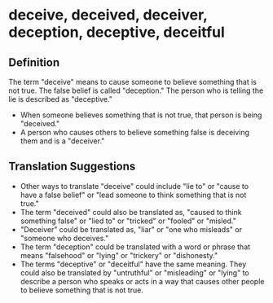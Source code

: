 # deceive, deceived, deceiver, deception, deceptive, deceitful

## Definition

The term "deceive" means to cause someone to believe something that is not true.  The false belief is called "deception." The person who is telling the lie is described as "deceptive."

* When someone believes something that is not true, that person is being "deceived."
* A person who causes others to believe something false is deceiving them and is a "deceiver."


## Translation Suggestions



* Other ways to translate "deceive" could include "lie to" or "cause to have a false belief" or "lead someone to think something that is not true."
* The term "deceived" could also be translated as, "caused to think something false" or "lied to" or "tricked" or "fooled" or "misled."
* "Deceiver" could be translated as, "liar" or "one who misleads"  or "someone who deceives."
* The term "deception" could be translated with a word or phrase that means "falsehood" or  "lying" or "trickery" or "dishonesty."
* The terms "deceptive" or "deceitful" have the same meaning. They could also be translated by "untruthful" or "misleading" or "lying" to describe a person who speaks or acts in a way that causes other people to believe something that is not true.